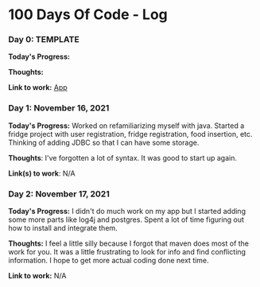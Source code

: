 # 100 Days Of Code - Log

### Day 0: TEMPLATE

**Today's Progress:**

**Thoughts:**

**Link to work:** [App](http://www.example.com)

### Day 1: November 16, 2021

**Today's Progress:** Worked on refamiliarizing myself with java. Started a fridge project with user registration, fridge registration, food insertion, etc. Thinking of adding JDBC so that I can have some storage. 

**Thoughts**: I've forgotten a lot of syntax. It was good to start up again. 

**Link(s) to work**: N/A

### Day 2: November 17, 2021

**Today's Progress:** I didn't do much work on my app but I started adding some more parts like log4j and postgres. Spent a lot of time figuring out how to install and integrate them. 

**Thoughts:** I feel a little silly because I forgot that maven does most of the work for you. It was a little frustrating to look for info and find conflicting information. I hope to get more actual coding done next time. 

**Link to work:** N/A